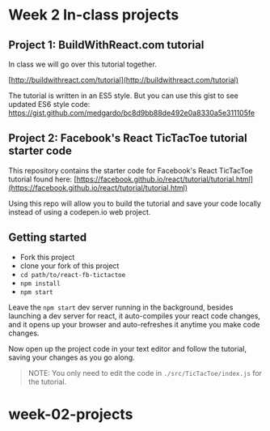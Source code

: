 # Week 2 In-class projects

## Project 1: BuildWithReact.com tutorial

In class we will go over this tutorial together.

[http://buildwithreact.com/tutorial](http://buildwithreact.com/tutorial)

The tutorial is written in an ES5 style. But you can use this gist to see updated ES6 style code:
https://gist.github.com/medgardo/bc8d9bb88de492e0a8330a5e311105fe


## Project 2: Facebook's React TicTacToe tutorial starter code

This repository contains the starter code for Facebook's React TicTacToe tutorial found here: [https://facebook.github.io/react/tutorial/tutorial.html](https://facebook.github.io/react/tutorial/tutorial.html)

Using this repo will allow you to build the tutorial and save your code locally instead of using a codepen.io web project.

## Getting started

- Fork this project
- clone your fork of this project
- `cd path/to/react-fb-tictactoe`
- `npm install`
- `npm start`

Leave the `npm start` dev server running in the background, besides launching a dev server for react, it auto-compiles your react code changes, and it opens up your browser and auto-refreshes it anytime you make code changes.

Now open up the project code in your text editor and follow the tutorial, saving your changes as you go along.

> NOTE: You only need to edit the code in `./src/TicTacToe/index.js` for the tutorial.
# week-02-projects
